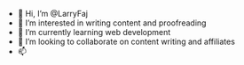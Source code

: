 - 👋 Hi, I’m @LarryFaj
- 👀 I’m interested in writing content and proofreading
- 🌱 I’m currently learning web development
- 💞️ I’m looking to collaborate on content writing and affiliates
- 📫 

<!---
LarryFaj/LarryFaj is a ✨ special ✨ repository because its `README.md` (this file) appears on your GitHub profile.
You can click the Preview link to take a look at your changes.
--->
